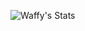 ![Waffy's Stats](https://github-readme-stats.vercel.app/api?username=waffy1901&theme=vue-dark&show_icons=true&hide_border=true&count_private=true)
